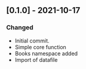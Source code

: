 ## [0.1.0] - 2021-10-17
### Changed
- Initial commit.
- Simple core function
- Books namespace added
- Import of datafile

[0.1.1]: https://github.com/materialfuture/clj-bible-lib/compare/0.1.0...0.1.1

